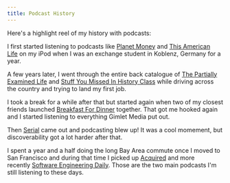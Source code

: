 ```yaml
---
title: Podcast History
---
```


Here's a highlight reel of my history with podcasts:

I first started listening to podcasts like [Planet Money](https://www.npr.org/sections/money/) and [This American Life](https://www.thisamericanlife.org/) on my iPod when I was an exchange student in Koblenz, Germany for a year.

A few years later, I went through the entire back catalogue of [The Partially Examined Life](https://partiallyexaminedlife.com/) and [Stuff You Missed In History Class](https://www.iheart.com/podcast/stuff-you-missed-in-history-cl-21124503/) while driving across the country and trying to land my first job.

I took a break for a while after that but started again when two of my closest friends launched [Breakfast For Dinner](https://twitter.com/BFD_podcast) together. That got me hooked again and I started listening to everything Gimlet Media put out.

Then [Serial](https://serialpodcast.org/) came out and podcasting blew up! It was a cool momement, but discoverability got a lot harder after that.

I spent a year and a half doing the long Bay Area commute once I moved to San Francisco and during that time I picked up [Acquired](http://acquired.fm/) and more recently [Software Engineering Daily](https://softwareengineeringdaily.com/). Those are the two main podcasts I'm still listening to these days.
